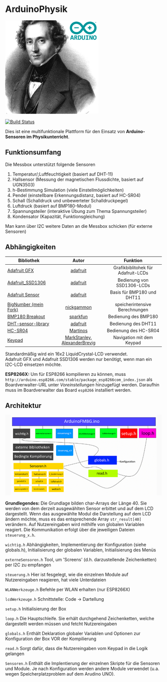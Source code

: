 # ArduinoPhysik
![ArduinoPhysik Logo](Materialien/logoSmall.png)

[![Build Status](https://travis-ci.org/leonardoInf/ArduinoPhysik.svg?branch=master)](https://travis-ci.org/leonardoInf/ArduinoPhysik)

Dies ist eine multifunktionale Plattform für den Einsatz von **Arduino-Sensoren im Physikunterricht**.

## Funktionsumfang
Die Messbox unterstützt folgende Sensoren
1. Temperatur/;Luftfeuchtigkeit (basiert auf DHT-11)
2. Hallsensor (Messung der magnetischen Flussdichte, basiert auf UGN3503)
3. h-Bestimmung Simulation (viele Einstellmöglichkeiten)
4. Pendel (einstellbare Erkennungsdistanz, basiert auf HC-SR04)
5. Schall (Schalldruck und unbewerteter Schalldruckpegel)
6. Luftdruck (basiert auf BMP180-Modul)
7. Spannungsteiler (interaktive Übung zum Thema Spannungsteiler)
8. Kondensator (Kapazität, Funktionsgleichung)


Man kann über I2C weitere Daten an die Messbox schicken (für externe Sensoren) 

## Abhängigkeiten

| Bibliothek    | Autor      | Funktion    |
| ------------- |:-------------:| :-----:|
| [Adafruit GFX](https://github.com/adafruit/Adafruit-GFX-Library)    | [adafruit](https://github.com/adafruit)      | Grafikbiblitohek für Adafruit-LCDs    |
| [Adafruit_SSD1306](https://github.com/adafruit/Adafruit_SSD1306)    | [adafruit](https://github.com/adafruit)      | Bedienung von SSD1306-LCDs
| [Adafruit Sensor](https://github.com/adafruit/Adafruit_Sensor)      | [adafruit](https://github.com/adafruit)      | Basis für BMP180 und DHT11   |
|[BigNumber (mein Fork)](https://github.com/leonardoInf/BigNumber)     | [nickgammon](https://github.com/nickgammon)     | speicherintensive Berechnungen    |
| [BMP180 Breakout](https://github.com/sparkfun/BMP180_Breakout_Arduino_Library)     | [sparkfun](https://github.com/sparkfun)     | Bedienung des BMP180   |
|[DHT-sensor-library](https://github.com/adafruit/DHT-sensor-library)     |  [adafruit](https://github.com/adafruit)   |  Bedienung des DHT11   |
[HC-SR04](https://github.com/Martinsos/arduino-lib-hc-sr04)     | [Martinos](https://github.com/Martinsos)     | Bedienung des HC-SR04     |
| [Keypad](https://playground.arduino.cc/Code/Keypad/#Download)     | [MarkStanley](https://github.com/MarkStanley), [AlexanderBrevig](https://github.com/AlexanderBrevig)    | Navigation mit dem Keypad |

Standardmäßig wird ein 16x2 LiquidCrystal-LCD verwendet.\
Adafruit GFX und Adafruit SSD1306 werden nur benötigt, wenn man ein I2C-LCD einsetzen möchte.

**ESP8266X:** Um für ESP8266 kompilieren zu können, muss ``http://arduino.esp8266.com/stable/package_esp8266com_index.json`` als Boardverwalter-URL unter *Voreinstellungen* hinzugefügt werden.
Daraufhin muss im Boardverwalter das Board ``esp8266`` installiert werden.  

## Architektur
![ArduinoFMBG Softwarearchitektur](Materialien/software-architektur.PNG)

**Grundlegendes:** Die Grundlage bilden char-Arrays der Länge 40. Sie werden von dem derzeit ausgewählten Sensor erbittet und auf dem LCD dargestellt. 
Wenn das ausgewählte Modul die Darstellung auf dem LCD ändern möchte, muss es das entsprechende Array ``str_result[40]`` verändern. Auf Nutzereingaben wird mithilfe von globalen Variablen reagiert.
Die Kommunikation erfolgt über die jeweiligen Dateien ``steuerung_x.h``. 

``wichtig.h`` Abhängigkeiten, Implementierung der Konfiguration (siehe globals.h), Initialisierung der globalen Variablen, Initialisierung des Menüs

``externeSensoren.h`` Tool, um 'Screens' (d.h. darzustellende Zeichenketten) per I2C zu empfangen

``steuerung.h`` Hier ist fesgelegt, wie die einzelnen Module auf Nutzereingaben reagieren, hat viele Unterdateien

``WLANWerkzeuge.h`` Befehle per WLAN erhalten (nur ESP8266X)

``lcdWerkzeuge.h`` Schnittstelle: Code -> Dartellung

``setup.h`` Initialisierung der Box

``loop.h`` Die Hauptschleife. Sie erhält durchgehend Zeichenketten, welche dargestellt werden müssen und fetcht Nutzereingaben

``globals.h`` Enthält Deklaration globaler Variablen und Optionen zur Konfiguration der Box VOR der Kompilierung

``read.h`` Sorgt dafür, dass die Nutzereingaben vom Keypad in die Logik gelangen

``Sensoren.h`` Enthält die Implentierung der einzelnen Skripte für die Sensoren und Module. Je nach Konfiguration werden andere Module verwendet (u.a. wegen Speicherplatzproblem auf dem Arudino UNO). 


